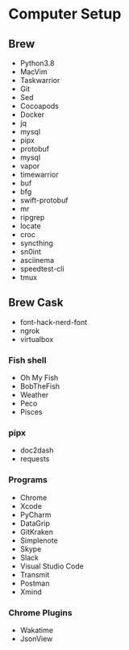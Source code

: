 # Computer Setup
## Brew
- Python3.8
- MacVim
- Taskwarrior
- Git
- Sed
- Cocoapods
- Docker
- jq
- mysql
- pipx
- protobuf
- mysql
- vapor
- timewarrior
- buf
- bfg
- swift-protobuf
- mr
- ripgrep
- locate
- croc
- syncthing
- sn0int
- asciinema
- speedtest-cli
- tmux

## Brew Cask
- font-hack-nerd-font
- ngrok
- virtualbox

### Fish shell
- Oh My Fish
- BobTheFish
- Weather
- Peco
- Pisces

### pipx
- doc2dash
- requests 
### Programs
- Chrome
- Xcode
- PyCharm
- DataGrip
- GitKraken
- Simplenote
- Skype
- Slack
- Visual Studio Code
- Transmit
- Postman
- Xmind
### Chrome Plugins
- Wakatime
- JsonView
